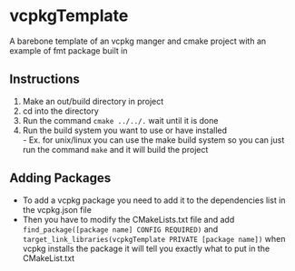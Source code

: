 # vcpkgTemplate
  A barebone template of an vcpkg manger and cmake project with an example of fmt package built in  
## Instructions  
  1. Make an out/build directory in project  
  2. cd into the directory  
  3. Run the command `cmake ../../.` wait until it is done  
  4. Run the build system you want to use or have installed  
    - Ex. for unix/linux you can use the make build system so you can just run the command `make` and it will build the project
## Adding Packages
  - To add a vcpkg package you need to add it to the dependencies list in the vcpkg.json file
  - Then you have to modify the CMakeLists.txt file and add `find_package([package name] CONFIG REQUIRED)` and `target_link_libraries(vcpkgTemplate PRIVATE [package name])` when vcpkg installs the package it will tell you exactly what to put in the CMakeList.txt
